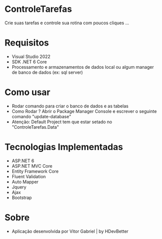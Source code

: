 # ControleTarefas
Crie suas tarefas e controle sua rotina com poucos cliques ...

# Requisitos
- Visual Studio 2022 
- SDK .NET 6 Core
- Processamento e armazenamentos de dados local ou algum manager de banco de dados (ex: sql server)

# Como usar
- Rodar comando para criar o banco de dados e as tabelas 
- Como Rodar ? Abrir o Package Manager Console e escrever o seguinte comando "update-database" 
- Atenção: Default Project tem que estar setado no "ControleTarefas.Data"

# Tecnologias Implementadas
- ASP.NET 6
- ASP.NET MVC Core
- Entity Framework Core 
- Fluent Validation
- Auto Mapper
- Jquery
- Ajax
- Bootstrap

# Sobre
- Aplicação desenvolvida por Vitor Gabriel | by HDevBetter
